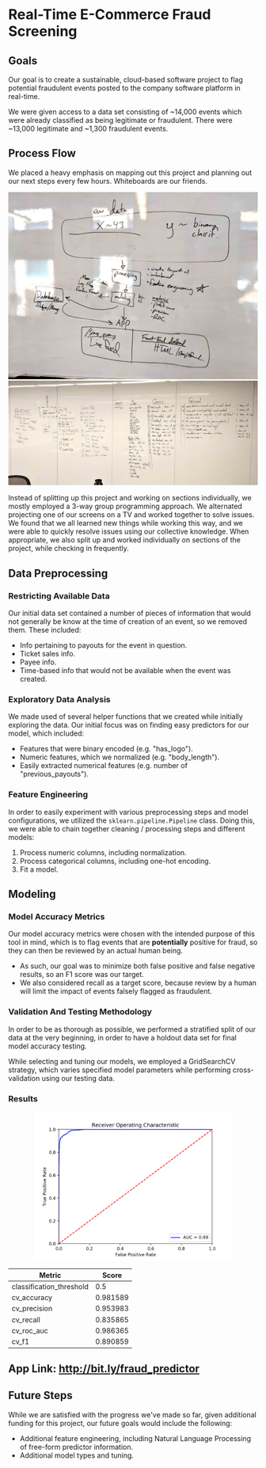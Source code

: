 # Real-Time E-Commerce Fraud Screening

## Goals
Our goal is to create a sustainable, cloud-based software project to flag potential fraudulent events posted to the company software platform in real-time.

We were given access to a data set consisting of ~14,000 events which were already classified as being legitimate or fraudulent. There were ~13,000 legitimate and ~1,300 fraudulent events.

## Process Flow
We placed a heavy emphasis on mapping out this project and planning out our next steps every few hours. Whiteboards are our friends.

![](images/board_img_1.jpg)
![](images/board_img_2.jpg)


Instead of splitting up this project and working on sections individually, we mostly employed a 3-way group programming approach. We alternated projecting one of our screens on a TV and worked together to solve issues. We found that we all learned new things while working this way, and we were able to quickly resolve issues using our collective knowledge. When appropriate, we also split up and worked individually on sections of the project, while checking in frequently.

## Data Preprocessing
### Restricting Available Data
Our initial data set contained a number of pieces of information that would not generally be know at the time of creation of an event, so we removed them. These included:
  * Info pertaining to payouts for the event in question.
  * Ticket sales info.
  * Payee info.
  * Time-based info that would not be available when the event was created.

### Exploratory Data Analysis
We made used of several helper functions that we created while initially exploring the data. Our initial focus was on finding easy predictors for our model, which included:
  * Features that were binary encoded (e.g. "has_logo").
  * Numeric features, which we normalized (e.g. "body_length").
  * Easily extracted numerical features (e.g. number of "previous_payouts").

### Feature Engineering
In order to easily experiment with various preprocessing steps and model configurations, we utilized the `sklearn.pipeline.Pipeline` class. Doing this, we were able to chain together cleaning / processing steps and different models:

1. Process numeric columns, including normalization.
2. Process categorical columns, including one-hot encoding.
3. Fit a model.


## Modeling
### Model Accuracy Metrics
Our model accuracy metrics were chosen with the intended purpose of this tool in mind, which is to flag events that are **potentially** positive for fraud, so they can then be reviewed by an actual human being.

  * As such, our goal was to minimize both false positive and false negative results, so an F1 score was our target.
  * We also considered recall as a target score, because review by a human will limit the impact of events falsely flagged as fraudulent.

### Validation And Testing Methodology
In order to be as thorough as possible, we performed a stratified split of our data at the very beginning, in order to have a holdout data set for final model accuracy testing.

While selecting and tuning our models, we employed a GridSearchCV strategy, which varies specified model parameters while performing cross-validation using our testing data.

### Results
<p align="center">
<img src="images/roc_curve_final_model.png" width="400">
</p>  


| Metric | Score |
| --- | --- |
| classification_threshold | 0.5 |
| cv_accuracy | 0.981589 |
| cv_precision | 0.953983 |
| cv_recall | 0.835865 |
| cv_roc_auc | 0.986365 |
| cv_f1 | 0.890859 |

## App Link: http://bit.ly/fraud_predictor

## Future Steps
While we are satisfied with the progress we've made so far, given additional funding for this project, our future goals would include the following:
  * Additional feature engineering, including Natural Language Processing of free-form predictor information.
  * Additional model types and tuning.